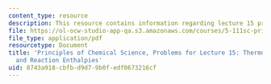 ```yaml
---
content_type: resource
description: This resource contains information regarding lecture 15 problem.
file: https://ol-ocw-studio-app-qa.s3.amazonaws.com/courses/5-111sc-principles-of-chemical-science-fall-2014/8743a918cbfbd9d79b0fedf0673216cf_MIT5_111F14_Lec15Prob.pdf
file_type: application/pdf
resourcetype: Document
title: 'Principles of Chemical Science, Problems for Lecture 15: Thermodynamics: Bond
  and Reaction Enthalpies'
uid: 8743a918-cbfb-d9d7-9b0f-edf0673216cf
---
```

